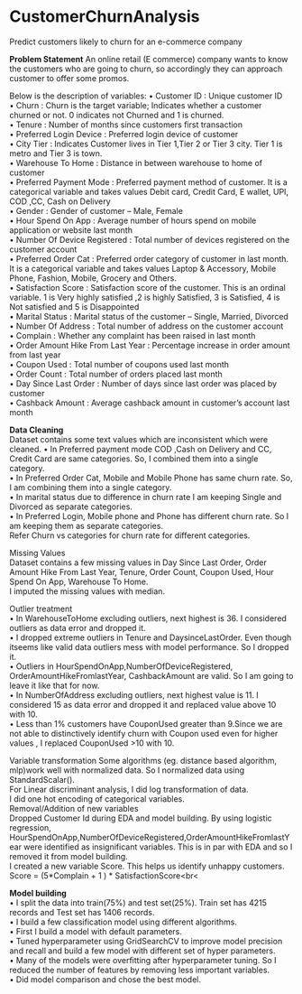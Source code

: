 # CustomerChurnAnalysis
Predict customers likely to churn for an e-commerce company<br>

<b>Problem Statement</b>
An online retail (E commerce) company wants to know the customers who are going to churn, so accordingly they can approach customer to offer some promos.

Below is the description of variables:
•	Customer ID  : Unique customer ID<br>
•	Churn : Churn is the target variable; Indicates whether a customer churned or not. 0 indicates not Churned and 1 is churned.<br>
•	Tenure : Number of months since customers first transaction<br>
•	Preferred Login Device : Preferred login device of customer<br>
•	City Tier : Indicates Customer lives in Tier 1,Tier 2 or Tier 3 city. Tier 1 is metro and Tier 3 is town.<br>
•	Warehouse To Home : Distance in between warehouse to home of customer<br>
•	Preferred Payment Mode : Preferred payment method of customer. It is a categorical variable and takes values Debit card, Credit Card, E wallet, UPI, COD ,CC, Cash on Delivery<br>
•	Gender : Gender of customer – Male, Female<br>
•	Hour Spend On App : Average number of hours spend on mobile application or website last month<br>
•	Number Of Device Registered : Total number of devices  registered on the customer account<br>
•	Preferred Order Cat : Preferred order category of customer in last month. It is a categorical variable and takes values Laptop & Accessory, Mobile Phone, Fashion, Mobile, Grocery and Others.<br>
•	Satisfaction Score : Satisfaction score of the customer. This is an ordinal variable. 1 is Very highly satisfied ,2 is highly Satisfied, 3 is Satisfied, 4 is Not satisfied and 5 is Disappointed<br>
•	Marital Status : Marital status of the customer – Single, Married, Divorced<br>
•	Number Of Address : Total number of address on the customer account<br>
•	Complain : Whether any complaint has been raised in last month<br>
•	Order Amount Hike From Last Year : Percentage increase in order amount from last year<br>
•	Coupon Used : Total number of coupons  used  last month<br>
•	Order Count : Total number of orders placed last month<br>
•	Day Since Last Order : Number of days since last order was placed by customer<br>
•	Cashback Amount : Average cashback amount in customer’s account last month<br>


<b>Data Cleaning</b><br>
Dataset contains some text values which are inconsistent which were cleaned.
•	In Preferred payment mode COD ,Cash on Delivery and CC, Credit Card are same categories. So, I combined them into  a single category.<br>
•	In Preferred Order Cat, Mobile and Mobile Phone  has same churn rate. So, I am combining them into a single category.<br>
•	In marital status due to difference in churn rate I am keeping Single and Divorced as separate categories.<br>
•	In Preferred Login, Mobile phone and Phone has different churn rate. So I am keeping them as separate categories.<br>
Refer Churn vs categories for churn rate for different categories.<br>

Missing Values<br>
Dataset contains a few missing values in Day Since Last Order, Order Amount Hike From Last Year, Tenure, Order Count, Coupon Used, Hour Spend On App, Warehouse To Home.<br>
I imputed the missing values with median. 

Outlier treatment<br>
•	In WarehouseToHome  excluding outliers, next highest is 36. I considered outliers as data error and dropped it.<br>
•	I dropped extreme outliers in Tenure and DaysinceLastOrder. Even though itseems like valid data outliers mess with model performance. So I dropped it.<br>
•	Outliers in HourSpendOnApp,NumberOfDeviceRegistered, OrderAmountHikeFromlastYear,   CashbackAmount  are valid. So I am going to leave it like that for now.<br>
•	In NumberOfAddress excluding outliers, next highest value is 11. I considered 15 as data error and dropped it and replaced value above 10 with 10.<br>
•	Less than 1% customers have CouponUsed greater than 9.Since we are not able to distinctively identify churn with Coupon used even for higher values , I replaced CouponUsed >10 with 10.<br>

Variable transformation
Some algorithms (eg. distance based algorithm, mlp)work well with normalized data. So I normalized data using StandardScalar().<br>
For Linear discriminant analysis, I did log transformation of data.<br>
I did one hot encoding of categorical variables.<br>
Removal/Addition of new variables<br>
Dropped Customer Id during EDA and model building.
By using logistic regression, HourSpendOnApp,NumberOfDeviceRegistered,OrderAmountHikeFromlastYear were identified as insignificant variables. This is in par with EDA and so I  removed it from model building.<br>
I created a new variable Score. This helps us identify unhappy customers.<br>
Score = (5*Complain +  1 ) * SatisfactionScore<br<

<b>Model building</b><br>
•	I split the data into train(75%) and test set(25%). Train set has 4215 records and Test set has 1406 records.<br>
•	I build a few classification model using different algorithms. <br>
•	First I build a model with default parameters. <br>
•	Tuned hyperparameter using GridSearchCV to improve model precision and recall and build a few model with different set of hyper parameters. <br>
•	Many of the models were overfitting after hyperparameter tuning. So I reduced the number of features by removing less important variables.<br>
•	Did model comparison and chose the best model.<br>
